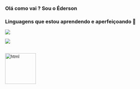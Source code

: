 
### Olá como vai ? Sou o Éderson

### Linguagens que estou aprendendo e aperfeiçoando 💪


<p align="left">
        <img
            src="https://img.shields.io/badge/Python-3776AB?style=for-the-badge&logo=python&logoColor=white"
        />
</p>

<p align="left">
        <img
            src="https://img.shields.io/badge/JavaScript-F7DF1E?style=for-the-badge&logo=javascript&logoColor=black"
        />
</p>





<div style='display: inline_block'><br/>

  <img height="100em" color="red" alt="html" src="https://github-readme-stats.vercel.app/api?username={EdersonSouzaa}&theme=blue-green">

<div>





